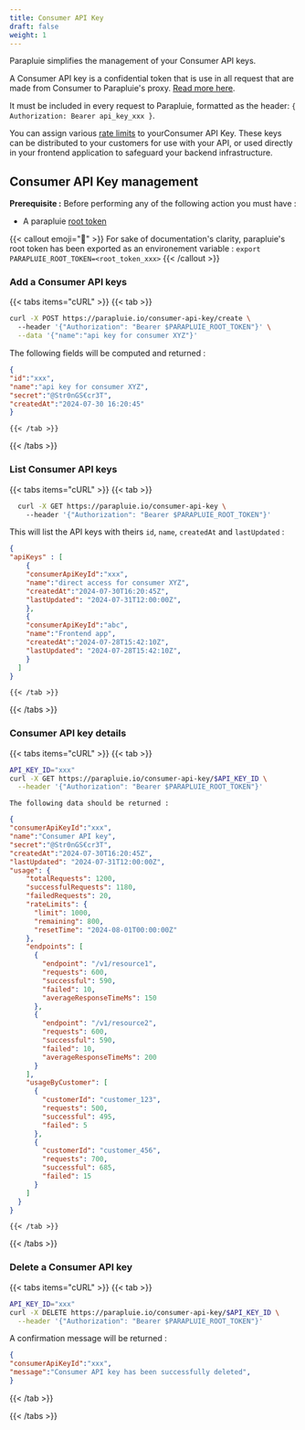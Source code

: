```yaml
---
title: Consumer API Key
draft: false
weight: 1
---
```


Parapluie simplifies the management of your Consumer API keys.

A Consumer API key is a confidential token that is use in all request that are made from Consumer to Parapluie's proxy. [Read more here](/parapluie/how-it-works).


It must be included in every request to Parapluie, formatted as the header: `{ Authorization: Bearer api_key_xxx }`.

You can assign various [rate limits](/parapluie/features/rate-limiting) to yourConsumer API Key. These keys can be distributed to your customers for use with your API, or used directly in your frontend application to safeguard your backend infrastructure.

## Consumer API Key management

**Prerequisite :**
Before performing any of the following action you must have :
- A parapluie [root token](/parapluie/authentication)

{{< callout emoji="🔧" >}}
For sake of documentation's clarity, parapluie's root token has been exported as an environement variable :
 `export PARAPLUIE_ROOT_TOKEN=<root_token_xxx>`
{{< /callout >}}



### Add a Consumer API keys

{{< tabs items="cURL" >}}
  {{< tab >}}
  ```bash
  curl -X POST https://parapluie.io/consumer-api-key/create \ 
    --header '{"Authorization": "Bearer $PARAPLUIE_ROOT_TOKEN"}' \
    --data '{"name":"api key for consumer XYZ"}'
  ```

  The following fields will be computed and returned :

  ```json {filename="output"}
{
  "id":"xxx",
  "name":"api key for consumer XYZ",
  "secret":"@Str0nGS€cr3T",
  "createdAt":"2024-07-30 16:20:45"
}
  ```
    {{< /tab >}}



{{< /tabs >}}


### List Consumer API keys

{{< tabs items="cURL" >}}
  {{< tab >}}
  
```bash
  curl -X GET https://parapluie.io/consumer-api-key \ 
    --header '{"Authorization": "Bearer $PARAPLUIE_ROOT_TOKEN"}'
```

This will list the API keys with theirs `id`, `name`, `createdAt` and `lastUpdated` :

  ```json {filename="output"}
{
  "apiKeys" : [
      {
      "consumerApiKeyId":"xxx",
      "name":"direct access for consumer XYZ",
      "createdAt":"2024-07-30T16:20:45Z",
      "lastUpdated": "2024-07-31T12:00:00Z",
      },
      {
      "consumerApiKeyId":"abc",
      "name":"Frontend app",
      "createdAt":"2024-07-28T15:42:10Z",
      "lastUpdated": "2024-07-28T15:42:10Z",
      }
    ]
}

  ```
    {{< /tab >}}

{{< /tabs >}}


### Consumer API key details

{{< tabs items="cURL" >}}
  {{< tab >}}
  ```bash
  API_KEY_ID="xxx"
  curl -X GET https://parapluie.io/consumer-api-key/$API_KEY_ID \
    --header '{"Authorization": "Bearer $PARAPLUIE_ROOT_TOKEN"}'
  ```

    The following data should be returned :

  ```json {filename="output"}
{
  "consumerApiKeyId":"xxx",
  "name":"Consumer API key",
  "secret":"@Str0nGS€cr3T",
  "createdAt":"2024-07-30T16:20:45Z",
  "lastUpdated": "2024-07-31T12:00:00Z",
  "usage": {
      "totalRequests": 1200,
      "successfulRequests": 1180,
      "failedRequests": 20,
      "rateLimits": {
        "limit": 1000,
        "remaining": 800,
        "resetTime": "2024-08-01T00:00:00Z"
      },
      "endpoints": [
        {
          "endpoint": "/v1/resource1",
          "requests": 600,
          "successful": 590,
          "failed": 10,
          "averageResponseTimeMs": 150
        },
        {
          "endpoint": "/v1/resource2",
          "requests": 600,
          "successful": 590,
          "failed": 10,
          "averageResponseTimeMs": 200
        }
      ],
      "usageByCustomer": [
        {
          "customerId": "customer_123",
          "requests": 500,
          "successful": 495,
          "failed": 5
        },
        {
          "customerId": "customer_456",
          "requests": 700,
          "successful": 685,
          "failed": 15
        }
      ]
    }
}
  ```
    {{< /tab >}}



{{< /tabs >}}

### Delete a Consumer API key

{{< tabs items="cURL" >}}
  {{< tab >}}
  ```bash
  API_KEY_ID="xxx"
  curl -X DELETE https://parapluie.io/consumer-api-key/$API_KEY_ID \
    --header '{"Authorization": "Bearer $PARAPLUIE_ROOT_TOKEN"}'
  ```

A confirmation message will be returned : 

  ```json {filename="output"}
{
"consumerApiKeyId":"xxx",
"message":"Consumer API key has been successfully deleted",
}
  ```
  {{< /tab >}}



{{< /tabs >}}

